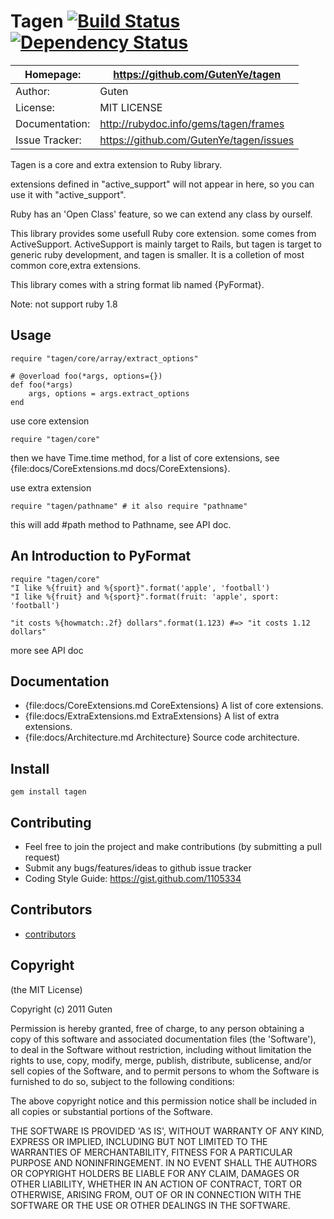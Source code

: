 # Tagen [![Build Status](https://secure.travis-ci.org/GutenYe/tagen.png)](http://travis-ci.org/GutenYe/tagen) [![Dependency Status](https://gemnasium.com/GutenYe/tagen.png)](https://gemnasium.com/GutenYe/tagen)

| Homepage:      |  https://github.com/GutenYe/tagen       |
|----------------|-----------------------------------------|
| Author:	       | Guten                                   |
| License:       | MIT LICENSE                             |
| Documentation: | http://rubydoc.info/gems/tagen/frames   |
| Issue Tracker: | https://github.com/GutenYe/tagen/issues |

Tagen is a core and extra extension to Ruby library.

extensions defined in "active_support" will not appear in here, so you can use it with "active_support". 

Ruby has an 'Open Class' feature, so we can extend any class by ourself.

This library provides some usefull Ruby core extension.  some comes from ActiveSupport. ActiveSupport is mainly target to Rails, but tagen is target to generic ruby development, and tagen is smaller. It is a colletion of most common core,extra extensions.

This library comes with a string format lib named {PyFormat}.

Note: not support ruby 1.8

Usage
-----

	require "tagen/core/array/extract_options"

	# @overload foo(*args, options={})
	def foo(*args)
		args, options = args.extract_options
	end


use core extension

	require "tagen/core"

then we have Time.time method, for a list of core extensions, see {file:docs/CoreExtensions.md docs/CoreExtensions}.

use extra extension

	require "tagen/pathname" # it also require "pathname"

this will add #path method to Pathname, see API doc.

An Introduction to PyFormat
---------------------------

	require "tagen/core"
	"I like %{fruit} and %{sport}".format('apple', 'football') 
	"I like %{fruit} and %{sport}".format(fruit: 'apple', sport: 'football') 

	"it costs %{howmatch:.2f} dollars".format(1.123) #=> "it costs 1.12 dollars"
	
more see API doc


Documentation
-------------

* {file:docs/CoreExtensions.md CoreExtensions} A list of core extensions.
* {file:docs/ExtraExtensions.md ExtraExtensions} A list of extra extensions.
* {file:docs/Architecture.md Architecture} Source code architecture.

Install
----------

	gem install tagen

Contributing
-------------

* Feel free to join the project and make contributions (by submitting a pull request)
* Submit any bugs/features/ideas to github issue tracker
* Coding Style Guide: https://gist.github.com/1105334

Contributors
------------

* [contributors](https://github.com/GutenYe/tagen/contributors)

Copyright
---------

(the MIT License)

Copyright (c) 2011 Guten

Permission is hereby granted, free of charge, to any person obtaining a copy of this software and associated documentation files (the 'Software'), to deal in the Software without restriction, including without limitation the rights to use, copy, modify, merge, publish, distribute, sublicense, and/or sell copies of the Software, and to permit persons to whom the Software is furnished to do so, subject to the following conditions:

The above copyright notice and this permission notice shall be included in all copies or substantial portions of the Software.

THE SOFTWARE IS PROVIDED 'AS IS', WITHOUT WARRANTY OF ANY KIND, EXPRESS OR IMPLIED, INCLUDING BUT NOT LIMITED TO THE WARRANTIES OF MERCHANTABILITY, FITNESS FOR A PARTICULAR PURPOSE AND NONINFRINGEMENT.  IN NO EVENT SHALL THE AUTHORS OR COPYRIGHT HOLDERS BE LIABLE FOR ANY CLAIM, DAMAGES OR OTHER LIABILITY, WHETHER IN AN ACTION OF CONTRACT, TORT OR OTHERWISE, ARISING FROM, OUT OF OR IN CONNECTION WITH THE SOFTWARE OR THE USE OR OTHER DEALINGS IN THE SOFTWARE.
